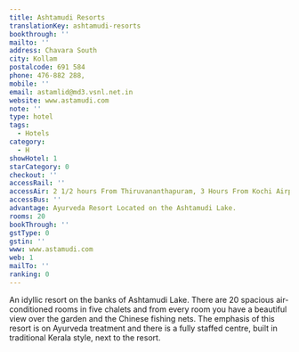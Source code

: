 ```yaml
---
title: Ashtamudi Resorts
translationKey: ashtamudi-resorts
bookthrough: ''
mailto: ''
address: Chavara South
city: Kollam
postalcode: 691 584
phone: 476-882 288,
mobile: ''
email: astamlid@md3.vsnl.net.in
website: www.astamudi.com
note: ''
type: hotel
tags:
  - Hotels
category:
  - H
showHotel: 1
starCategory: 0
checkout: ''
accessRail: ''
accessAir: 2 1/2 hours From Thiruvananthapuram, 3 Hours From Kochi Airport
accessBus: ''
advantage: Ayurveda Resort Located on the Ashtamudi Lake.
rooms: 20
bookThrough: ''
gstType: 0
gstin: ''
www: www.astamudi.com
web: 1
mailTo: ''
ranking: 0
---
```







An idyllic resort on the banks of Ashtamudi Lake. There are 20 spacious air-conditioned rooms in five chalets and from every room you have a beautiful view over the garden and the Chinese fishing nets. The emphasis of this resort is on Ayurveda treatment and there is a fully staffed centre, built in traditional Kerala style, next to the resort.